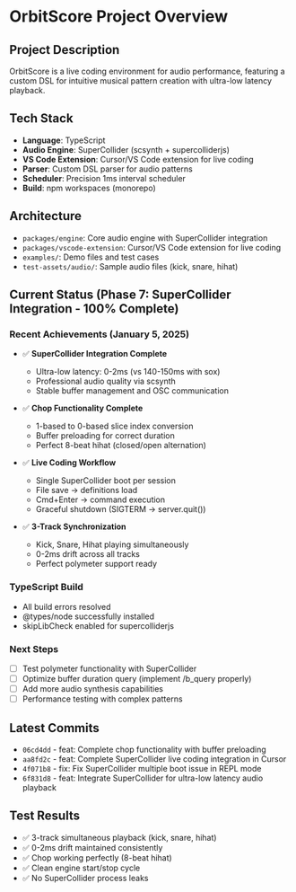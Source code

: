 # OrbitScore Project Overview

## Project Description
OrbitScore is a live coding environment for audio performance, featuring a custom DSL for intuitive musical pattern creation with ultra-low latency playback.

## Tech Stack
- **Language**: TypeScript
- **Audio Engine**: SuperCollider (scsynth + supercolliderjs)
- **VS Code Extension**: Cursor/VS Code extension for live coding
- **Parser**: Custom DSL parser for audio patterns
- **Scheduler**: Precision 1ms interval scheduler
- **Build**: npm workspaces (monorepo)

## Architecture
- `packages/engine`: Core audio engine with SuperCollider integration
- `packages/vscode-extension`: Cursor/VS Code extension for live coding
- `examples/`: Demo files and test cases
- `test-assets/audio/`: Sample audio files (kick, snare, hihat)

## Current Status (Phase 7: SuperCollider Integration - 100% Complete)

### Recent Achievements (January 5, 2025)
- ✅ **SuperCollider Integration Complete**
  - Ultra-low latency: 0-2ms (vs 140-150ms with sox)
  - Professional audio quality via scsynth
  - Stable buffer management and OSC communication
  
- ✅ **Chop Functionality Complete**
  - 1-based to 0-based slice index conversion
  - Buffer preloading for correct duration
  - Perfect 8-beat hihat (closed/open alternation)
  
- ✅ **Live Coding Workflow**
  - Single SuperCollider boot per session
  - File save → definitions load
  - Cmd+Enter → command execution
  - Graceful shutdown (SIGTERM → server.quit())
  
- ✅ **3-Track Synchronization**
  - Kick, Snare, Hihat playing simultaneously
  - 0-2ms drift across all tracks
  - Perfect polymeter support ready

### TypeScript Build
- All build errors resolved
- @types/node successfully installed
- skipLibCheck enabled for supercolliderjs

### Next Steps
- [ ] Test polymeter functionality with SuperCollider
- [ ] Optimize buffer duration query (implement /b_query properly)
- [ ] Add more audio synthesis capabilities
- [ ] Performance testing with complex patterns

## Latest Commits
- `06cd4dd` - feat: Complete chop functionality with buffer preloading
- `aa8fd2c` - feat: Complete SuperCollider live coding integration in Cursor
- `4f071b8` - fix: Fix SuperCollider multiple boot issue in REPL mode
- `6f831d8` - feat: Integrate SuperCollider for ultra-low latency audio playback

## Test Results
- ✅ 3-track simultaneous playback (kick, snare, hihat)
- ✅ 0-2ms drift maintained consistently
- ✅ Chop working perfectly (8-beat hihat)
- ✅ Clean engine start/stop cycle
- ✅ No SuperCollider process leaks
